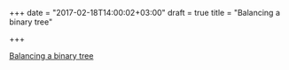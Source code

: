 +++
date = "2017-02-18T14:00:02+03:00"
draft = true
title = "Balancing a binary tree"

+++

<p><a href="https://appliedgo.net/balancedtree">Balancing a binary tree</a></p>
